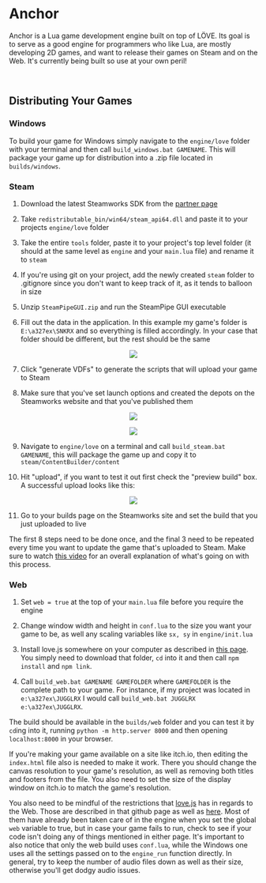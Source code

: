 # Anchor

Anchor is a Lua game development engine built on top of LÖVE. Its goal is to serve as a good engine for programmers who like Lua, are mostly developing 2D games, and want to release their games on Steam and on the Web. It's currently being built so use at your own peril!

<br>

## Distributing Your Games

### Windows

To build your game for Windows simply navigate to the `engine/love` folder with your terminal and then call `build_windows.bat GAMENAME`. This will package your game up for distribution into a .zip file located in `builds/windows`.

### Steam

1. Download the latest Steamworks SDK from the [partner page](https://partner.steamgames.com/dashboard)

2. Take `redistributable_bin/win64/steam_api64.dll` and paste it to your projects `engine/love` folder

3. Take the entire `tools` folder, paste it to your project's top level folder (it should at the same level as `engine` and your `main.lua` file) and rename it to `steam`

4. If you're using git on your project, add the newly created `steam` folder to .gitignore since you don't want to keep track of it, as it tends to balloon in size

5. Unzip `SteamPipeGUI.zip` and run the SteamPipe GUI executable

6. Fill out the data in the application. In this example my game's folder is `E:\a327ex\SNKRX` and so everything is filled accordingly. In your case that folder should be different, but the rest should be the same

<p align="center">
<img src="https://i.imgur.com/EBgYKAb.png"></img>
</p>

7. Click "generate VDFs" to generate the scripts that will upload your game to Steam

8. Make sure that you've set launch options and created the depots on the Steamworks website and that you've published them

<p align="center">
<img src="https://i.imgur.com/mOEMuRT.png"></img>
</p>

<p align="center">
<img src="https://i.imgur.com/Qo2cnh7.png"></img>
</p>

9. Navigate to `engine/love` on a terminal and call `build_steam.bat GAMENAME`, this will package the game up and copy it to `steam/ContentBuilder/content`

10. Hit "upload", if you want to test it out first check the "preview build" box. A successful upload looks like this:

<p align="center">
<img src="https://i.imgur.com/gHl6GV2.png"></img>
</p>

11. Go to your builds page on the Steamworks site and set the build that you just uploaded to live

The first 8 steps need to be done once, and the final 3 need to be repeated every time you want to update the game that's uploaded to Steam.
Make sure to watch [this video](https://www.youtube.com/watch?v=SoNH-v6aU9Q) for an overall explanation of what's going on with this process.

### Web

1. Set `web = true` at the top of your `main.lua` file before you require the engine

2. Change window width and height in `conf.lua` to the size you want your game to be, as well any scaling variables like `sx, sy` in `engine/init.lua`

3. Install love.js somewhere on your computer as described in [this page](https://github.com/Davidobot/love.js). You simply need to download that folder, `cd` into it and then call `npm install` and `npm link`.

4. Call `build_web.bat GAMENAME GAMEFOLDER` where `GAMEFOLDER` is the complete path to your game. For instance, if my project was located in `e:\a327ex\JUGGLRX` I would call `build_web.bat JUGGLRX e:\a327ex\JUGGLRX`.

The build should be available in the `builds/web` folder and you can test it by `cd`ing into it, running `python -m http.server 8000` and then opening `localhost:8000` in your browser.

If you're making your game available on a site like itch.io, then editing the `index.html` file also is needed to make it work. There you should change the canvas resolution to your game's resolution, as well as removing both titles and footers from the file. You also need to set the size of the display window on itch.io to match the game's resolution.

You also need to be mindful of the restrictions that [love.js](https://github.com/Davidobot/love.js) has in regards to the Web. Those are described in that github page as well as [here](https://schellingb.github.io/LoveWebBuilder/). Most of them have already been taken care of in the engine when you set the global `web` variable to true, but in case your game fails to run, check to see if your code isn't doing any of things mentioned in either page. It's important to also notice that only the web build uses `conf.lua`, while the Windows one uses all the settings passed on to the `engine_run` function directly. In general, try to keep the number of audio files down as well as their size, otherwise you'll get dodgy audio issues.
